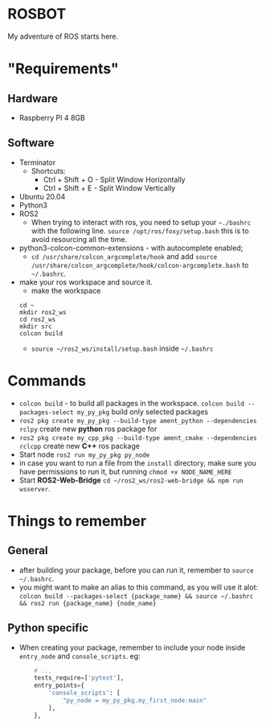 # ROSBOT

My adventure of ROS starts here.

# "Requirements"

## Hardware
- Raspberry PI 4 8GB

## Software
- Terminator
    - Shortcuts:
        - Ctrl + Shift + O - Split Window Horizontally
        - Ctrl + Shift + E - Split Window Vertically
- Ubuntu 20.04
- Python3
- ROS2
    - When trying to interact with ros, you need to setup your `~./bashrc` with the following line.
    `source /opt/ros/foxy/setup.bash` this is to avoid resourcing all the time.
- python3-colcon-common-extensions - with autocomplete enabled;
    - ```cd /usr/share/colcon_argcomplete/hook``` and add `source /usr/share/colcon_argcomplete/hook/colcon-argcomplete.bash` to `~/.bashrc`.
- make your ros workspace and source it.
    - make the workspace
    ```
    cd ~
    mkdir ros2_ws
    cd ros2_ws
    mkdir src
    colcon build
    ```
    - `source ~/ros2_ws/install/setup.bash` inside `~/.bashrc`

# Commands
- `colcon build` - to build all packages in the workspace.
    `colcon build --packages-select my_py_pkg` build only selected packages
- `ros2 pkg create my_py_pkg --build-type ament_python --dependencies rclpy` create new **python** ros package for 
- `ros2 pkg create my_cpp_pkg --build-type ament_cmake --dependencies rclcpp` create new **C++** ros package
- Start node `ros2 run my_py_pkg py_node`
- in case you want to run a file from the `install` directory, make sure you have permissions to run it, but running `chmod +x NODE_NAME_HERE`
- Start **ROS2-Web-Bridge** `cd ~/ros2_ws/ros2-web-bridge && npm run wsserver`.

# Things to remember

## General
- after building your package, before you can run it, remember to `source ~/.bashrc`.
- you might want to make an alias to this command, as you will use it alot:
    `colcon build --packages-select {package_name} && source ~/.bashrc && ros2 run {package_name} {node_name}`

## Python specific
- When creating your package, remember to include your node inside `entry_node` and `console_scripts`. eg:
    ```python
        # ...
        tests_require=['pytest'],
        entry_points={
            'console_scripts': [
                "py_node = my_py_pkg.my_first_node:main"
            ],
        },
    ```